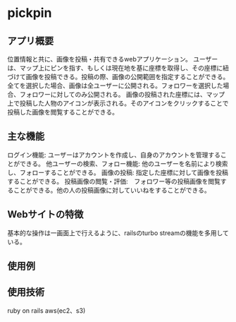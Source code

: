 # pickpin

## アプリ概要
位置情報と共に、画像を投稿・共有できるwebアプリケーション。
ユーザーは、マップ上にピンを指す、もしくは現在地を基に座標を取得し、その座標に紐づけて画像を投稿できる。投稿の際、画像の公開範囲を指定することができる。全てを選択した場合、画像は全ユーザーに公開される。フォロワーを選択した場合、フォロワーに対してのみ公開される。
画像の投稿された座標には、マップ上で投稿した人物のアイコンが表示される。そのアイコンをクリックすることで投稿した画像を閲覧することができる。

## 主な機能
ログイン機能: ユーザーはアカウントを作成し、自身のアカウントを管理することができる。
他ユーザーの検索、フォロー機能: 他のユーザーを名前により検索し、フォローすることができる。
画像の投稿: 指定した座標に対して画像を投稿することができる。
投稿画像の閲覧・評価:　フォロワー等の投稿画像を閲覧することができる。他の人の投稿画像に対していいねをすることができる。 

## Webサイトの特徴
基本的な操作は一画面上で行えるように、railsのturbo streamの機能を多用している。

## 使用例

## 使用技術
ruby on rails
aws(ec2、s3)
